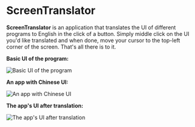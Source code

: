 # ScreenTranslator

**ScreenTranslator** is an application that translates the UI of different programs to English in the click of a button. Simply middle click on the UI you'd like translated and when done, move your cursor to the top-left corner of the screen. That's all there is to it.

**Basic UI of the program:**

![Basic UI of the program](https://blogger.googleusercontent.com/img/b/R29vZ2xl/AVvXsEjOrl0-YuzmsYQPuXuzekl0VhDboK7oi7uhuxiSYqxuyJCRg9MI7o3vLEiAYMpYPKTOFNVcjrhfLQUrjMPWEyCrTW1_XPcZJJVCJGIS1W_UJY6FaWysGNvXQ0upiZinCUrJzmUmN_uFvGk7WINH5jLtyL-MLYjKUgCihfk-O3TPYHwaxgSmvumEROjZvaU/s677/screenTranslatorBase.png)

**An app with Chinese UI:**

![An app with Chinese UI](https://blogger.googleusercontent.com/img/b/R29vZ2xl/AVvXsEisLkVjgR20GOBaJIJTkBXArDBhPiZNtBoexKzb_CzKgu17JSq1jTqASbQTy6f15f4aXYr98UUp1pCSBrnQ3cmMJCzidQ47CVh2IHWOjV4XIWCi8T64jG-omRHb0cKdBj_CSjHCH6kCMDL29-Karj0KasPVhdK2hIK4QBUFhtNUSRQxZU9TkDipfh0JhT4/s840/qqSettingsBeforeTranslation.png)

**The app's UI after translation:**

![The app's UI after translation](https://blogger.googleusercontent.com/img/b/R29vZ2xl/AVvXsEhC0ZfCH0poaypsR-11RiPKkBDKW-DfleLwbRI0wKDmrDT31huM-w7-Kix-GlIJofUpyi9_J5C4ffowc2vZ_tKynocyPRRmI-Ru1haJHQsgT-rGEmPGg3vak5ck1CvmbomZU4qEtOXzP_fzHCR3No-gR7TH--t4FVsBJRRpLpyGrtnVGjAedQUMcOseCkE/s840/qqSettingsAfterTranslation.png)
